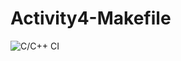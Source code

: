 # Activity4-Makefile
![C/C++ CI](https://github.com/99002765/Activity4-Makefile/workflows/C/C++%20CI/badge.svg)
